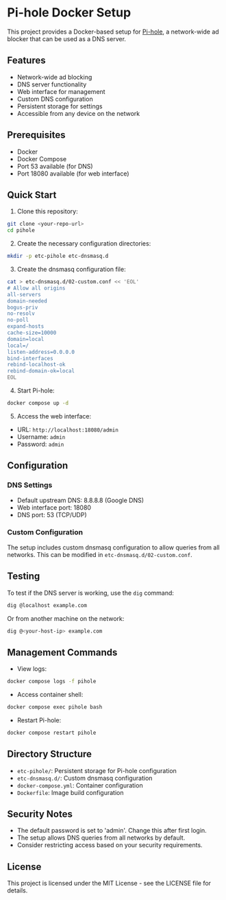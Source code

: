 # Pi-hole Docker Setup

This project provides a Docker-based setup for [Pi-hole](https://pi-hole.net/), a network-wide ad blocker that can be used as a DNS server.

## Features

- Network-wide ad blocking
- DNS server functionality
- Web interface for management
- Custom DNS configuration
- Persistent storage for settings
- Accessible from any device on the network

## Prerequisites

- Docker
- Docker Compose
- Port 53 available (for DNS)
- Port 18080 available (for web interface)

## Quick Start

1. Clone this repository:
```bash
git clone <your-repo-url>
cd pihole
```

2. Create the necessary configuration directories:
```bash
mkdir -p etc-pihole etc-dnsmasq.d
```

3. Create the dnsmasq configuration file:
```bash
cat > etc-dnsmasq.d/02-custom.conf << 'EOL'
# Allow all origins
all-servers
domain-needed
bogus-priv
no-resolv
no-poll
expand-hosts
cache-size=10000
domain=local
local=/
listen-address=0.0.0.0
bind-interfaces
rebind-localhost-ok
rebind-domain-ok=local
EOL
```

4. Start Pi-hole:
```bash
docker compose up -d
```

5. Access the web interface:
- URL: `http://localhost:18080/admin`
- Username: `admin`
- Password: `admin`

## Configuration

### DNS Settings
- Default upstream DNS: 8.8.8.8 (Google DNS)
- Web interface port: 18080
- DNS port: 53 (TCP/UDP)

### Custom Configuration
The setup includes custom dnsmasq configuration to allow queries from all networks. This can be modified in `etc-dnsmasq.d/02-custom.conf`.

## Testing

To test if the DNS server is working, use the `dig` command:
```bash
dig @localhost example.com
```

Or from another machine on the network:
```bash
dig @<your-host-ip> example.com
```

## Management Commands

- View logs:
```bash
docker compose logs -f pihole
```

- Access container shell:
```bash
docker compose exec pihole bash
```

- Restart Pi-hole:
```bash
docker compose restart pihole
```

## Directory Structure

- `etc-pihole/`: Persistent storage for Pi-hole configuration
- `etc-dnsmasq.d/`: Custom dnsmasq configuration
- `docker-compose.yml`: Container configuration
- `Dockerfile`: Image build configuration

## Security Notes

- The default password is set to 'admin'. Change this after first login.
- The setup allows DNS queries from all networks by default.
- Consider restricting access based on your security requirements.

## License

This project is licensed under the MIT License - see the LICENSE file for details. 